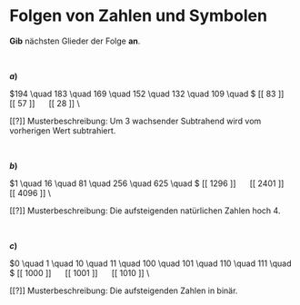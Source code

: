 <!--
version:  0.0.1

language: de

@style
input {
    text-align: center;
}

.flex-container {
    display: flex;
    flex-wrap: wrap;
    align-items: stretch;
    gap: 20px;
}

.flex-child {
    flex: 1;
    min-width: 350px;
    margin-right: 20px;
}

@media (max-width: 400px) {
    .flex-child {
        flex: 100%;
        margin-right: 0;
    }
}
@end

formula: \carry   \textcolor{red}{\scriptsize #1}
formula: \digit   \rlap{\carry{#1}}\phantom{#2}#2
formula: \permil  \text{‰}

import: https://raw.githubusercontent.com/LiaTemplates/Tikz-Jax/main/README.md

script: https://cdn.jsdelivr.net/gh/LiaTemplates/Tikz-Jax@main/dist/index.js


tags: Folgen, schwer, normal, Angeben

comment: Welche Zahl, welches Symbol kommt als nächstes?

author: Martin Lommatzsch

-->




# Folgen von Zahlen und Symbolen

**Gib** nächsten Glieder der Folge **an**.



<br>

__$a)\;\;$__

$194 \quad 183 \quad 169 \quad 152 \quad 132 \quad 109 \quad $ [[ 83 ]] $\quad$ [[ 57 ]] $\quad$ [[ 28 ]] \

[[?]] Musterbeschreibung: Um $3$ wachsender Subtrahend wird vom vorherigen Wert subtrahiert.

<br>

__$b)\;\;$__

$1 \quad 16 \quad 81 \quad 256 \quad 625 \quad $ [[ 1296 ]] $\quad$ [[ 2401 ]] $\quad$ [[ 4096 ]] \

[[?]] Musterbeschreibung: Die aufsteigenden natürlichen Zahlen hoch $4$.


<br>

__$c)\;\;$__

$0 \quad 1 \quad 10 \quad 11 \quad 100 \quad 101 \quad 110 \quad 111 \quad $ [[ 1000 ]] $\quad$ [[ 1001 ]] $\quad$ [[ 1010 ]] \

[[?]] Musterbeschreibung: Die aufsteigenden Zahlen in binär.

<br>

<br>
<br>
<br>
<br>